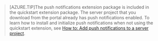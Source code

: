 
>[AZURE.TIP]The push notifications extension package is included in the quickstart extension package. The server project that you download from the portal already has push notifications enabled. To learn how to install and initialize push notifications when not using the quickstart extension, see [How to: Add push notifications to a server project](../articles/app-service-mobile/app-service-mobile-dotnet-backend-how-to-use-server-sdk.md#how-to-add-push-notifications-to-a-server-project).


